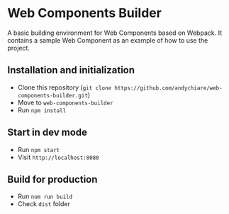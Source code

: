 # Web Components Builder

A basic building environment for Web Components based on Webpack.
It contains a sample Web Component as an example of how to use the project.

## Installation and initialization

* Clone this repository (`git clone https://github.com/andychiare/web-components-builder.git`)
* Move to `web-components-builder`
* Run `npm install`



## Start in dev mode

* Run `npm start`
* Visit `http://localhost:8080`



## Build for production

- Run `nom run build`
- Check `dist`  folder

